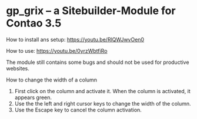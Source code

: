 # gp_grix – a Sitebuilder-Module for Contao 3.5

How to install ans setup:
https://youtu.be/RlQWJwvOen0

How to use:
https://youtu.be/0yrzWbtfiRo

The module still contains some bugs and should not be used for productive websites.
 





How to change the width of a column
1. First click on the column and activate it. When the column is activated, it appears green.
2. Use the the left and right cursor keys to change the width of the column.
3. Use the Escape key to cancel the column activation.